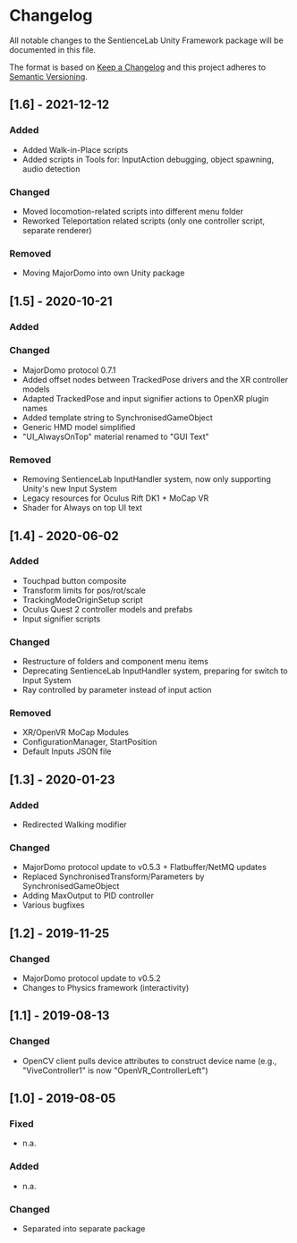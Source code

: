 # Changelog

All notable changes to the SentienceLab Unity Framework package will be documented in this file.

The format is based on [Keep a Changelog](http://keepachangelog.com/en/1.0.0/)
and this project adheres to [Semantic Versioning](http://semver.org/spec/v2.0.0.html).


## [1.6] - 2021-12-12

### Added

- Added Walk-in-Place scripts
- Added scripts in Tools for: InputAction debugging, object spawning, audio detection

### Changed

- Moved locomotion-related scripts into different menu folder
- Reworked Teleportation related scripts (only one controller script, separate renderer)

### Removed

- Moving MajorDomo into own Unity package


## [1.5] - 2020-10-21

### Added

### Changed

- MajorDomo protocol 0.7.1
- Added offset nodes between TrackedPose drivers and the XR controller models
- Adapted TrackedPose and input signifier actions to OpenXR plugin names
- Added template string to SynchronisedGameObject
- Generic HMD model simplified
- "UI_AlwaysOnTop" material renamed to "GUI Text"

### Removed

- Removing SentienceLab InputHandler system, now only supporting Unity's new Input System
- Legacy resources for Oculus Rift DK1 + MoCap VR
- Shader for Always on top UI text


## [1.4] - 2020-06-02

### Added

- Touchpad button composite
- Transform limits for pos/rot/scale
- TrackingModeOriginSetup script
- Oculus Quest 2 controller models and prefabs
- Input signifier scripts

### Changed

- Restructure of folders and component menu items
- Deprecating SentienceLab InputHandler system, preparing for switch to Input System
- Ray controlled by parameter instead of input action

### Removed

- XR/OpenVR MoCap Modules
- ConfigurationManager, StartPosition
- Default Inputs JSON file


## [1.3] - 2020-01-23

### Added

- Redirected Walking modifier

### Changed

- MajorDomo protocol update to v0.5.3 + Flatbuffer/NetMQ updates
- Replaced SynchronisedTransform/Parameters by SynchronisedGameObject
- Adding MaxOutput to PID controller
- Various bugfixes


## [1.2] - 2019-11-25

### Changed

- MajorDomo protocol update to v0.5.2
- Changes to Physics framework (interactivity)


## [1.1] - 2019-08-13

### Changed

- OpenCV client pulls device attributes to construct device name (e.g., "ViveController1" is now "OpenVR_ControllerLeft")


## [1.0] - 2019-08-05

### Fixed

- n.a.

### Added

- n.a.

### Changed

- Separated into separate package

